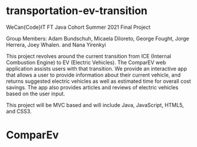 # transportation-ev-transition

WeCan{Code}IT FT Java Cohort Summer 2021 Final Project

Group Members:
Adam Bundschuh,
Micaela Diloreto,
George Fought,
Jorge Herrera,
Joey Whalen. and
Nana Yirenkyi

This project revolves around the current transition from ICE (Internal Combustion Engine) to EV (Electric Vehicles).  The ComparEV web application assists users with that transition. We provide an interactive app that allows a user to provide information about their current vehicle, and returns suggested electric vehicles as well as estimated time for overall cost savings. The app also provides articles and reviews of electric vehicles based on the user input.

This project will be MVC based and will include Java, JavaScript, HTML5, and CSS3.

# ComparEv
